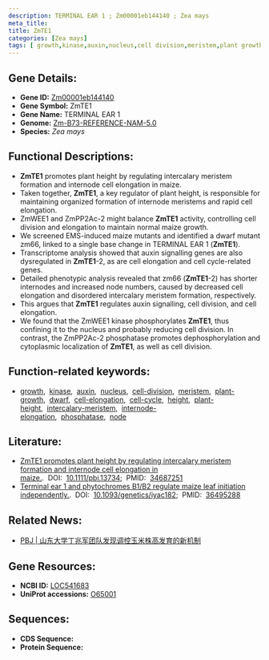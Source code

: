 ```yaml
---
description: TERMINAL EAR 1 ; Zm00001eb144140 ; Zea mays
meta_title:
title: ZmTE1
categories: [Zea mays]
tags: [ growth,kinase,auxin,nucleus,cell division,meristem,plant growth,dwarf,cell elongation,cell cycle,height,plant height,intercalary meristem,internode elongation,phosphatase,node ]
---
```


## Gene Details:
- **Gene ID:**	[Zm00001eb144140](https://www.maizegdb.org/gene_center/gene/Zm00001eb144140)
- **Gene Symbol:** ZmTE1
- **Gene Name:** TERMINAL EAR 1
- **Genome:** [Zm-B73-REFERENCE-NAM-5.0](https://www.maizegdb.org/genome/assembly/Zm-B73-REFERENCE-NAM-5.0)
- **Species:** *Zea mays*

## Functional Descriptions:
   - **ZmTE1** promotes plant height by regulating intercalary meristem formation and internode cell elongation in maize.
   - Taken together, **ZmTE1**, a key regulator of plant height, is responsible for maintaining organized formation of internode meristems and rapid cell elongation.
   - ZmWEE1 and ZmPP2Ac-2 might balance **ZmTE1** activity, controlling cell division and elongation to maintain normal maize growth.
   - We screened EMS-induced maize mutants and identified a dwarf mutant zm66, linked to a single base change in TERMINAL EAR 1 (**ZmTE1**).
   - Transcriptome analysis showed that auxin signalling genes are also dysregulated in **ZmTE1**-2, as are cell elongation and cell cycle-related genes.
   - Detailed phenotypic analysis revealed that zm66 (**ZmTE1**-2) has shorter internodes and increased node numbers, caused by decreased cell elongation and disordered intercalary meristem formation, respectively.
   - This argues that **ZmTE1** regulates auxin signalling, cell division, and cell elongation.
   - We found that the ZmWEE1 kinase phosphorylates **ZmTE1**, thus confining it to the nucleus and probably reducing cell division. In contrast, the ZmPP2Ac-2 phosphatase promotes dephosphorylation and cytoplasmic localization of **ZmTE1**, as well as cell division.

## Function-related keywords:
- [growth](/tags/growth/),&nbsp;&nbsp;[kinase](/tags/kinase/),&nbsp;&nbsp;[auxin](/tags/auxin/),&nbsp;&nbsp;[nucleus](/tags/nucleus/),&nbsp;&nbsp;[cell-division](/tags/cell-division/),&nbsp;&nbsp;[meristem](/tags/meristem/),&nbsp;&nbsp;[plant-growth](/tags/plant-growth/),&nbsp;&nbsp;[dwarf](/tags/dwarf/),&nbsp;&nbsp;[cell-elongation](/tags/cell-elongation/),&nbsp;&nbsp;[cell-cycle](/tags/cell-cycle/),&nbsp;&nbsp;[height](/tags/height/),&nbsp;&nbsp;[plant-height](/tags/plant-height/),&nbsp;&nbsp;[intercalary-meristem](/tags/intercalary-meristem/),&nbsp;&nbsp;[internode-elongation](/tags/internode-elongation/),&nbsp;&nbsp;[phosphatase](/tags/phosphatase/),&nbsp;&nbsp;[node](/tags/node/)

## Literature:
   - [ZmTE1 promotes plant height by regulating intercalary meristem formation and internode cell elongation in maize.]( https://onlinelibrary.wiley.com/doi/10.1111/pbi.13734).&nbsp;&nbsp;DOI:&nbsp;&nbsp;[10.1111/pbi.13734](https://onlinelibrary.wiley.com/doi/10.1111/pbi.13734);&nbsp;&nbsp;PMID:&nbsp;&nbsp;[34687251](https://pubmed.ncbi.nlm.nih.gov/34687251/)
   - [Terminal ear 1 and phytochromes B1/B2 regulate maize leaf initiation independently.]( https://academic.oup.com/genetics/article/223/2/iyac182/6887217?login=true).&nbsp;&nbsp;DOI:&nbsp;&nbsp;[10.1093/genetics/iyac182](https://academic.oup.com/genetics/article/223/2/iyac182/6887217?login=true);&nbsp;&nbsp;PMID:&nbsp;&nbsp;[36495288](https://pubmed.ncbi.nlm.nih.gov/36495288/)

## Related News:
   - [PBJ | 山东大学丁兆军团队发现调控玉米株高发育的新机制](https://mp.weixin.qq.com/s?__biz=Mzg3MDEwNDEyMg==&mid=2247519616&idx=1&sn=350e4fbaa5cc64f9f57510f77c9ce5d7&chksm=ce9020d5f9e7a9c30d93e865271327c58aac91d22a59232048d33eec2017f2fe896f0f079584&scene=27#wechat_redirect)

## Gene Resources:
- **NCBI ID:** [LOC541683](https://www.ncbi.nlm.nih.gov/gene/?term=LOC541683)
- **UniProt accessions:** [O65001](https://www.uniprot.org/uniprotkb/O65001/entry)



## Sequences:
- **CDS Sequence:**
- **Protein Sequence:**
